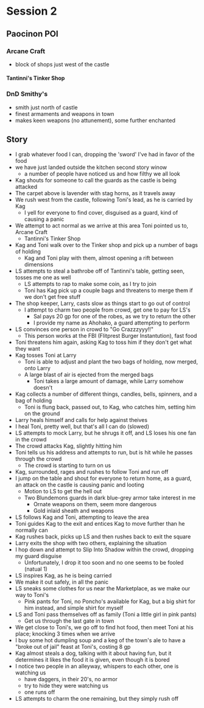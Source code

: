 # Session 2


## Paocinon POI

### Arcane Craft

- block of shops just west of the castle


#### Tantinni's Tinker Shop


### DnD Smithy's

- smith just north of castle
- finest armaments and weapons in town
- makes keen weapons (no attunement), some further enchanted


## Story

- I grab whatever food I can, dropping the 'sword' I've had in favor of the food
- we have just landed outside the kitchen second story winow
    - a number of people have noticed us and how filthy we all look
- Kag shouts for someone to call the guards as the castle is being attacked
- The carpet above is lavender with stag horns, as it travels away
- We rush west from the castle, following Toni's lead, as he is carried by Kag
    - I yell for everyone to find cover, disguised as a guard, kind of causing a panic
- We attempt to act normal as we arrive at this area Toni pointed us to, Arcane Craft
    - Tantinni's Tinker Shop
- Kag and Toni walk over to the Tinker shop and pick up a number of bags of holding
    - Kag and Toni play with them, almost opening a rift between dimensions
- LS attempts to steal a bathrobe off of Tantinni's table, getting seen, tosses me one as well
    - LS attempts to rap to make some coin, as I try to join
    - Toni has Kag pick up a couple bags and threatens to merge them if we don't get free stuff
- The shop keeper, Larry, casts slow as things start to go out of control
    - I attempt to charm two people from crowd, get one to pay for LS's 
        - Sal pays 20 gp for one of the robes, as we try to return the other
        - I provide my name as Ahohako, a guard attempting to perform
- LS convinces one person in crowd to "Go Crazzzyyy!!"
    - This person works at the FBI (Flitprest Burger Instantution), fast food
- Toni threatens him again, asking Kag to toss him if they don't get what they want
- Kag tosses Toni at Larry
    - Toni is able to adjust and plant the two bags of holding, now merged, onto Larry
    - A large blast of air is ejected from the merged bags
        - Toni takes a large amount of damage, while Larry somehow doesn't
- Kag collects a number of different things, candles, bells, spinners, and a bag of holding
    - Toni is flung back, passed out, to Kag, who catches him, setting him on the ground
- Larry heals himself and calls for help against theives
- I heal Toni, pretty well, but that's all I can do (slowed)
- LS attempts to mock Larry, but he shrugs it off, and LS loses his one fan in the crowd
- The crowd attacks Kag, slightly hitting him
- Toni tells us his address and attempts to run, but is hit while he passes through the crowd
    - The crowd is starting to turn on us
- Kag, surrounded, rages and rushes to follow Toni and run off
- I jump on the table and shout for everyone to return home, as a guard, an attack on the castle is causing panic and looting
    - Motion to LS to get the hell out
    - Two Blundemons guards in dark blue-grey armor take interest in me
        - Ornate weapons on them, seem more dangerous
        - Gold inlaid sheath and weapons
- LS follows Kag and Toni, attempting to leave the area
- Toni guides Kag to the exit and entices Kag to move further than he normally can
- Kag rushes back, picks up LS and then rushes back to exit the square
- Larry exits the shop with two others, explaining the situation
- I hop down and attempt to Slip Into Shadow within the crowd, dropping my guard disguise
    - Unfortunately, I drop it too soon and no one seems to be fooled (natual 1)
- LS inspires Kag, as he is being carried
- We make it out safely, in all the panic
- LS sneaks some clothes for us near the Marketplace, as we make our way to Toni's
    - Pink pants for Toni, no Poncho's available for Kag, but a big shirt for him instead, and simple shirt for myself
- LS and Toni pass themselves off as family (Toni a little girl in pink pants)
    - Get us through the last gate in town
- We get close to Toni's, we go off to find hot food, then meet Toni at his place; knocking 3 times when we arrive
- I buy some hot dumpling soup and a keg of the town's ale to have a "broke out of jail" feast at Toni's, costing 8 gp
- Kag almost steals a dog, talking with it about having fun, but it determines it likes the food it is given, even though it is bored
- I notice two people in an alleyway, whispers to each other, one is watching us
    - have daggers, in their 20's, no armor
    - try to hide they were watching us
    - one runs off
- LS attempts to charm the one remaining, but they simply rush off
